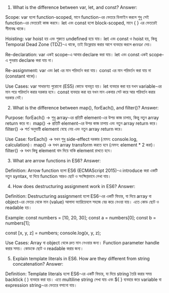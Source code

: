 1) What is the difference between var, let, and const?
Answer:

Scope: var হলো function-scoped, মানে function-এর ভেতরে ডিফাইন করলে শুধু সেই function-এর ভেতরেই কাজ করবে। let এবং const হলো block-scoped, মানে { } এর ভেতরেই সীমাবদ্ধ থাকে।

Hoisting: var hoist হয় এবং শুরুতে undefined হয়ে যায়। let এবং const ও hoist হয়, কিন্তু Temporal Dead Zone (TDZ)-এ থাকে, তাই ডিক্লেয়ার করার আগে ব্যবহার করলে error দেয়।

Re-declaration: var একই scope-এ আবার declare করা যায়। let এবং const একই scope-এ পুনরায় declare করা যায় না।

Re-assignment: var এবং let এর মান পরিবর্তন করা যায়। const এর মান পরিবর্তন করা যায় না (constant থাকে)।

Use Cases: var সাধারণত পুরোনো (ES5) কোডে ব্যবহৃত হয়। let ব্যবহার করা হয় যখন variable-এর মান পরে পরিবর্তন করার দরকার হবে। const ব্যবহার করা হয় যখন মান একবার সেট করে আর পরিবর্তন করার দরকার নেই।

2) What is the difference between map(), forEach(), and filter()?
Answer:

Purpose: forEach() → শুধু array-এর প্রতিটি element-এর উপর কাজ চালায়, কিন্তু নতুন array return করে না। map() → প্রতিটি element-এর উপর কাজ চালায় এবং নতুন array return করে। filter() → শর্ত অনুযায়ী element বেছে নেয় এবং নতুন array return করে।

Use Case: forEach() → যখন শুধু side-effect দরকার (যেমন: console.log, calculation)। map() → যখন array transform করতে হবে (যেমন: element * 2 করা)। filter() → যখন কিছু element বাদ দিয়ে বাকি element রাখতে হবে।

3) What are arrow functions in ES6?
Answer:

Definition: Arrow function হলো ES6 (ECMAScript 2015)-এ introduce করা একটি নতুন syntax, যা দিয়ে function আরও ছোট ও সংক্ষিপ্তভাবে লেখা যায়।

4) How does destructuring assignment work in ES6?
Answer:

Definition: Destructuring assignment হলো ES6-এর একটি ফিচার, যা দিয়ে array বা object-এর ভেতর থেকে মান (value) আলাদা ভ্যারিয়েবলে সহজে বের করে নেওয়া যায়। এতে কোড ছোট ও readable হয়।

Example: const numbers = [10, 20, 30]; const a = numbers[0]; const b = numbers[1];

const [x, y, z] = numbers; console.log(x, y, z);

Use Cases: Array বা object থেকে দ্রুত মান নেওয়ার জন্য। Function parameter handle করার সময়। কোডকে ছোট ও readable করার জন্য।

5) Explain template literals in ES6. How are they different from string concatenation?
Answer:

Definition: Template literals হলো ES6-এর একটি ফিচার, যা দিয়ে string তৈরি করার সময় backtick (   ) ব্যবহার করা হয়। এতে multiline string লেখা যায় এবং ${ } ব্যবহার করে variable বা expression string-এর ভেতরে বসানো যায়।
